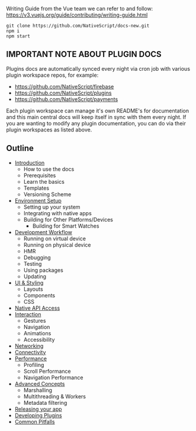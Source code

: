 Writing Guide from the Vue team we can refer to and follow: https://v3.vuejs.org/guide/contributing/writing-guide.html

```cli
git clone https://github.com/NativeScript/docs-new.git
npm i
npm start
```


## IMPORTANT NOTE ABOUT PLUGIN DOCS

Plugins docs are automatically synced every night via cron job with various plugin workspace repos, for example:
* https://github.com/NativeScript/firebase
* https://github.com/NativeScript/plugins
* https://github.com/NativeScript/payments

Each plugin workspace can manage it's own README's for documentation and this main central docs will keep itself in sync with them every night.
If you are wanting to modify any plugin documentation, you can do via their plugin workspaces as listed above.

## Outline

- [Introduction](/introduction.md)
  - How to use the docs
  - Prerequisites
  - Learn the basics
  - Templates
  - Versioning Scheme
- [Environment Setup](/environment-setup.md)
  - Setting up your system
  - Integrating with native apps
  - Building for Other Platforms/Devices
    - Building for Smart Watches
- [Development Workflow](/development-workflow.md)
  - Running on virtual device
  - Running on physical device
  - HMR
  - Debugging
  - Testing
  - Using packages
  - Updating
- [UI & Styling](/ui-and-styling.md)
  - Layouts
  - Components
  - CSS
- [Native API Access](/native-api-access.md)
- [Interaction](/interaction.md)
  - Gestures
  - Navigation
  - Animations
  - Accessibility
- [Networking](/http.md)
- [Connectivity](/connectivity.md)
- [Performance](/performance.md)
  - Profiling
  - Scroll Performance
  - Navigation Performance
- [Advanced Concepts](/advanced-concepts.md)
  - Marshalling
  - Multithreading & Workers
  - Metadata filtering
- [Releasing your app](/releasing.md)
- [Developing Plugins](/plugins/developing-plugins.md)
- [Common Pitfalls](/common-pitfalls.md)
